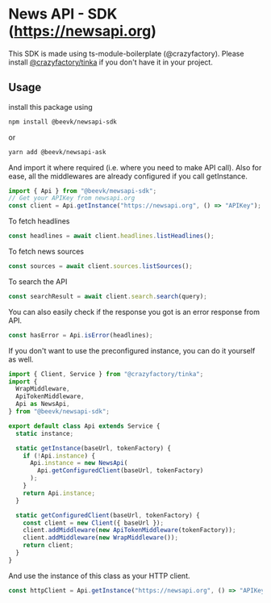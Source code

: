 # News API - SDK (https://newsapi.org)

This SDK is made using ts-module-boilerplate (@crazyfactory).
Please install [@crazyfactory/tinka](https://www.npmjs.com/package/@crazyfactory/tinka) if you don't have it in your project.

## Usage

install this package using

```bash
npm install @beevk/newsapi-sdk
```

or

```bash
yarn add @beevk/newsapi-ask
```

And import it where required (i.e. where you need to make API call).
Also for ease, all the middlewares are already configured if you call getInstance.

```js
import { Api } from "@beevk/mewsapi-sdk";
// Get your APIKey from newsapi.org
const client = Api.getInstance("https://newsapi.org", () => "APIKey");
```

To fetch headlines

```js
const headlines = await client.headlines.listHeadlines();
```

To fetch news sources

```js
const sources = await client.sources.listSources();
```

To search the API

```js
const searchResult = await client.search.search(query);
```

You can also easily check if the response you got is an error response from API.

```js
const hasError = Api.isError(headlines);
```

If you don't want to use the preconfigured instance, you can do it yourself as well.

```js
import { Client, Service } from "@crazyfactory/tinka";
import {
  WrapMiddleware,
  ApiTokenMiddleware,
  Api as NewsApi,
} from "@beevk/newsapi-sdk";

export default class Api extends Service {
  static instance;

  static getInstance(baseUrl, tokenFactory) {
    if (!Api.instance) {
      Api.instance = new NewsApi(
        Api.getConfiguredClient(baseUrl, tokenFactory)
      );
    }
    return Api.instance;
  }

  static getConfiguredClient(baseUrl, tokenFactory) {
    const client = new Client({ baseUrl });
    client.addMiddleware(new ApiTokenMiddleware(tokenFactory));
    client.addMiddleware(new WrapMiddleware());
    return client;
  }
}
```

And use the instance of this class as your HTTP client.

```js
const httpClient = Api.getInstance("https://newsapi.org", () => "APIKey");
```
